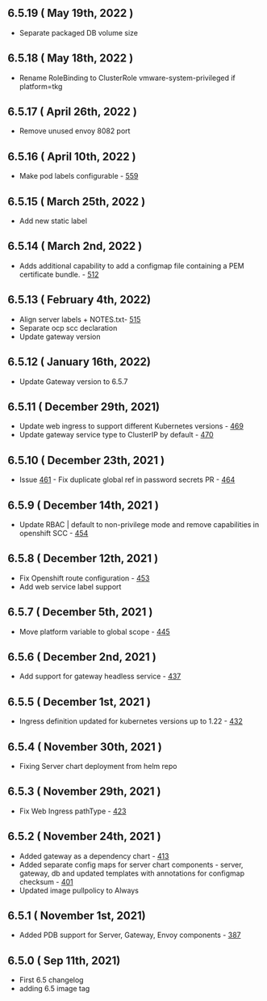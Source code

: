 ## 6.5.19 ( May 19th, 2022 )
* Separate packaged DB volume size
## 6.5.18 ( May 18th, 2022 )
* Rename RoleBinding to ClusterRole vmware-system-privileged if platform=tkg
## 6.5.17 ( April 26th, 2022 )
* Remove unused envoy 8082 port
## 6.5.16 ( April 10th, 2022 )
* Make pod labels configurable - [559](https://github.com/aquasecurity/aqua-helm/pull/559)
## 6.5.15 ( March 25th, 2022 )
* Add new static label
## 6.5.14 ( March 2nd, 2022 )
* Adds additional capability to add a configmap file containing a PEM certificate bundle. - [512](https://github.com/aquasecurity/aqua-helm/pull/512)
## 6.5.13 ( February 4th, 2022)
* Align server labels + NOTES.txt- [515](https://github.com/aquasecurity/aqua-helm/pull/515)
* Separate ocp scc declaration
* Update gateway version
## 6.5.12 ( January 16th, 2022)
* Update Gateway version to 6.5.7
## 6.5.11 ( December 29th, 2021)
* Update web ingress to support different Kubernetes versions - [469](https://github.com/aquasecurity/aqua-helm/pull/469)
* Update gateway service type to ClusterIP by default - [470](https://github.com/aquasecurity/aqua-helm/pull/470)
## 6.5.10 ( December 23th, 2021 )
* Issue [461](https://github.com/aquasecurity/aqua-helm/issues/461) - Fix duplicate global ref in password secrets PR - [464](https://github.com/aquasecurity/aqua-helm/pull/464)
## 6.5.9 ( December 14th, 2021 )
* Update RBAC | default to non-privilege mode and remove capabilities in openshift SCC - [454](https://github.com/aquasecurity/aqua-helm/pull/454)
## 6.5.8 ( December 12th, 2021 )
* Fix Openshift route configuration - [453](https://github.com/aquasecurity/aqua-helm/pull/453)
* Add web service label support
## 6.5.7 ( December 5th, 2021 )
* Move platform variable to global scope - [445](https://github.com/aquasecurity/aqua-helm/pull/445)
## 6.5.6 ( December 2nd, 2021 )
* Add support for gateway headless service - [437](https://github.com/aquasecurity/aqua-helm/pull/437)
## 6.5.5 ( December 1st, 2021 )
* Ingress definition updated for kubernetes versions up to 1.22 - [432](https://github.com/aquasecurity/aqua-helm/pull/432)
## 6.5.4 ( November 30th, 2021 )
* Fixing Server chart deployment from helm repo
## 6.5.3 ( November 29th, 2021 )
* Fix Web Ingress pathType - [423](https://github.com/aquasecurity/aqua-helm/pull/423)
## 6.5.2 ( November 24th, 2021 )
* Added gateway as a dependency chart - [413](https://github.com/aquasecurity/aqua-helm/pull/413)
* Added separate config maps for server chart components - server, gateway, db and updated templates with annotations for configmap checksum - [401](https://github.com/aquasecurity/aqua-helm/pull/401)
* Updated image pullpolicy to Always
## 6.5.1 ( November 1st, 2021)
* Added PDB support for Server, Gateway, Envoy components - [387](https://github.com/aquasecurity/aqua-helm/pull/387)
## 6.5.0 ( Sep 11th, 2021)
* First 6.5 changelog
* adding 6.5 image tag

